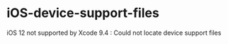 # iOS-device-support-files
iOS 12 not supported by Xcode 9.4 : Could not locate device support files
